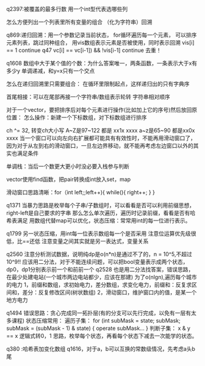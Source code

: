 q2397:被覆盖的最多行数
用一个int型代表选哪些列

怎么方便列出一个列表里所有变量的组合
（化为字符串）回溯

q869:递归回溯：用一个参数记录当前状态，
for循环遍历每一个元素，
可以排序元素列表，跳过同种组合，
用vis数组表示元素是否被使用，同时表示回溯
        vis[i] == 1  continue
q47    vc[i] == vc[i-1]) && !vis[i-1]  continue 去重！

q1608  数组中大于某个值的个数：为什么答案唯一，两条函数，一条表示大于x有多少y
单调递减，和y=x只有一个交点

怎么在递归回溯里只需要组合：
在循环里限制起点，这样递归出的只有字典序

首尾相接：可以在尾部再接一个字符串/数组表示轮转
字符串相对顺序

对于一个vector，要把排序后对每个元素进行操作(比如加上它的序号)然后放回原位置：
怎么操作：新建一个下标数组，对下标数组进行排序

ch ^= 32, 转变ch大小写  A~Z是97~122 都是 xx1x xxxx a~z是65~90 都是xx0x xxxx
当一个窗口可以向左向右扩展都可能具有有效性时，不能再用滑动窗口了，
因为对于从左到右的滑动窗口，一旦左边界移动，就不能再考虑左边窗口以外的其实也满足条件

单调栈：当后一个数更大更小时没必要入栈参与判断

vector使用find函数，把pair转换成int放入set，map

滑动窗口思路清晰：for（int left;;left++){
        while(){
                right++;
        }
}

q1371 当暴力思路是枚举每个子串/子数组时，可以看看是否可以利用前缀思想，right-left是自己要求的字串
那么怎么单次遍历，遍历时记录前缀，看看是否有哈希表满足
用数组代替map可以优化，状态压缩：常常用int的每一位进行表示。

q1799 另一状态压缩，用int每一位表示数组每一个是否采用
注意位运算优先级很低，比==还低     注意变量之间其实就是另一表达式，变量关系

q2560 注意分析测试数据，说明纯dp是o(n*n)是通过不了的，n = 10^5,不超过10^9!!
应该用二分法，对于不能连续问题，可以把bool变量表示成两个状态，dp0，dp1分别表示前一个和前前一个
q2528 也是用二分法找答案，错误思路，在最少处建电站(一个城市两边电站都少，应该在那建)
为了o(nlgn),遍历每个城市的电力
1，前缀和数组，求初始电力，差分数组，求变化电力，前缀和：反复求区间和，差分：反复修改区间(树状数组)
2，滑动窗口，维护窗口内的值，是某一个地方电力

q1494 错误思路：贪心完成同一拓扑层(有的分支可以先行完成，以免有一层有太多课程)
状态压缩常用：
遍历子集：
for (int subMask = state; subMask; subMask = (subMask - 1) & state) {
    operate subMask...
}
判断子集：
x & y == x
逻辑式转0，1
思路，枚举每个状态，再看每个状态下减去一次能学的状态。

q380 :哈希表加变化数组
q1616，对于a，b可以互换的常数级情况，先考虑a头b尾


